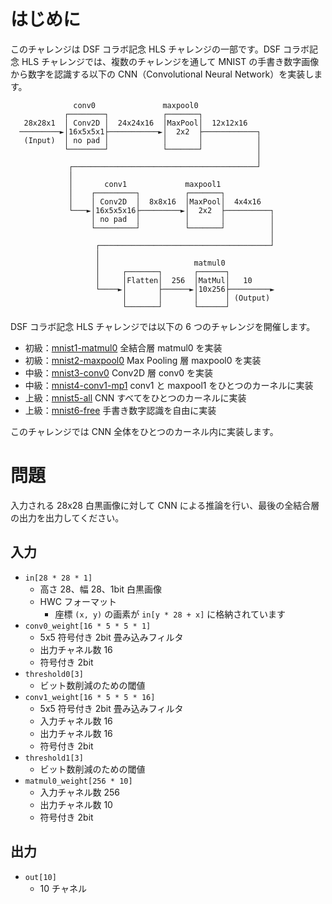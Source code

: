 # はじめに
このチャレンジは DSF コラボ記念 HLS チャレンジの一部です。DSF コラボ記念 HLS チャレンジでは、複数のチャレンジを通して MNIST の手書き数字画像から数字を認識する以下の CNN（Convolutional Neural Network）を実装します。

```
              conv0               maxpool0
            ┌────────┐            ┌───────┐
   28x28x1  │ Conv2D │  24x24x16  │MaxPool│  12x12x16
  ─────────►│16x5x5x1├───────────►│  2x2  ├────────────┐
   (Input)  │ no pad │            │       │            │
            └────────┘            └───────┘            │
                                                       │
             ┌─────────────────────────────────────────┘
             │
             │       conv1             maxpool1
             │    ┌─────────┐          ┌───────┐
             │    │ Conv2D  │  8x8x16  │MaxPool│  4x4x16
             └───►│16x5x5x16├─────────►│  2x2  ├──────────┐
                  │ no pad  │          │       │          │
                  └─────────┘          └───────┘          │
                                                          │
                   ┌──────────────────────────────────────┘
                   │
                   │                     matmul0
                   │     ┌───────┐       ┌──────┐
                   │     │Flatten│  256  │MatMul│   10
                   └────►│       ├──────►│10x256├─────────►
                         │       │       │      │ (Output)
                         └───────┘       └──────┘
```

DSF コラボ記念 HLS チャレンジでは以下の 6 つのチャレンジを開催します。

- 初級：[mnist1-matmul0](https://acri-vhls-challenge.web.app/challenge/mnist1-matmul0) 全結合層 matmul0 を実装 
- 初級：[mnist2-maxpool0](https://acri-vhls-challenge.web.app/challenge/mnist2-maxpool0) Max Pooling 層 maxpool0 を実装 
- 中級：[mnist3-conv0](https://acri-vhls-challenge.web.app/challenge/mnist3-conv0) Conv2D 層 conv0 を実装 
- 中級：[mnist4-conv1-mp1](https://acri-vhls-challenge.web.app/challenge/mnist4-conv1-mp1) conv1 と maxpool1 をひとつのカーネルに実装
- 上級：[mnist5-all](https://acri-vhls-challenge.web.app/challenge/mnist5-all) CNN すべてをひとつのカーネルに実装
- 上級：[mnist6-free](https://acri-vhls-challenge.web.app/challenge/mnist6-free) 手書き数字認識を自由に実装 

このチャレンジでは CNN 全体をひとつのカーネル内に実装します。

# 問題
入力される 28x28 白黒画像に対して CNN による推論を行い、最後の全結合層の出力を出力してください。

## 入力
- `in[28 * 28 * 1]`
  - 高さ 28、幅 28、1bit 白黒画像
  - HWC フォーマット
    - 座標 `(x, y)` の画素が `in[y * 28 + x]` に格納されています
- `conv0_weight[16 * 5 * 5 * 1]`
  - 5x5 符号付き 2bit 畳み込みフィルタ
  - 出力チャネル数 16
  - 符号付き 2bit
- `threshold0[3]`
  - ビット数削減のための閾値
- `conv1_weight[16 * 5 * 5 * 16]`
  - 5x5 符号付き 2bit 畳み込みフィルタ
  - 入力チャネル数 16
  - 出力チャネル数 16
  - 符号付き 2bit
- `threshold1[3]`
  - ビット数削減のための閾値
- `matmul0_weight[256 * 10]`
  - 入力チャネル数 256
  - 出力チャネル数 10
  - 符号付き 2bit

## 出力
- `out[10]`
  - 10 チャネル
